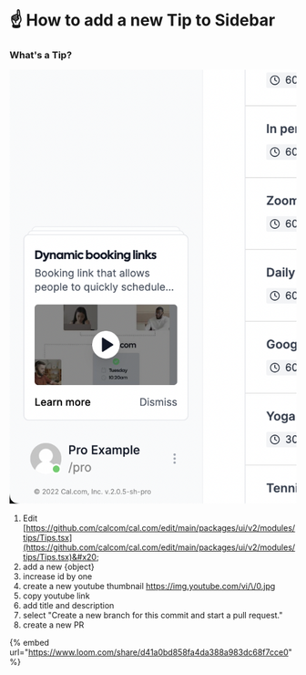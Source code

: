 # ☝ How to add a new Tip to Sidebar

### What's a Tip?

![](<../.gitbook/assets/image (21).png>)

1. Edit [https://github.com/calcom/cal.com/edit/main/packages/ui/v2/modules/tips/Tips.tsx](https://github.com/calcom/cal.com/edit/main/packages/ui/v2/modules/tips/Tips.tsx)&#x20;
2. add a new {object}
3. increase id by one
4. create a new youtube thumbnail [https://img.youtube.com/vi/\<youtubeId>/0.jpg](https://img.youtube.com/vi/60HJt8DOVNo/0.jpg%22,)
5. copy youtube link
6. add title and description
7. select "Create a new branch for this commit and start a pull request."
8. create a new PR

{% embed url="https://www.loom.com/share/d41a0bd858fa4da388a983dc68f7cce0" %}



